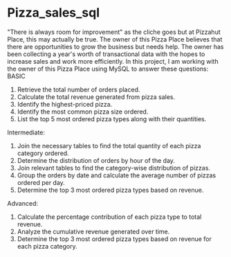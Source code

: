 # Pizza_sales_sql
"There is always room for improvement" as the cliche goes but at Pizzahut Place, this may actually be true. The owner of this Pizza Place believes that there are opportunities to grow the business but needs help. The owner has been collecting a year's worth of transactional data with the hopes to increase sales and work more efficiently. 
In this project, I am working with the owner of this Pizza Place using MySQL to answer these questions:
BASIC
1. Retrieve the total number of orders placed.
2. Calculate the total revenue generated from pizza sales.
3. Identify the highest-priced pizza.
4. Identify the most common pizza size ordered.
5. List the top 5 most ordered pizza types along with their quantities.


Intermediate:
1. Join the necessary tables to find the total quantity of each pizza category ordered.
2. Determine the distribution of orders by hour of the day.
3. Join relevant tables to find the category-wise distribution of pizzas.
4. Group the orders by date and calculate the average number of pizzas ordered per day.
5. Determine the top 3 most ordered pizza types based on revenue.

Advanced:
1. Calculate the percentage contribution of each pizza type to total revenue.
2. Analyze the cumulative revenue generated over time.
3. Determine the top 3 most ordered pizza types based on revenue for each pizza category.
